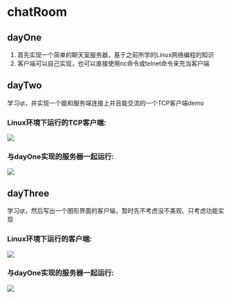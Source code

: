 # chatRoom

## dayOne
1. 首先实现一个简单的聊天室服务器，基于之前所学的Linux网络编程的知识
2. 客户端可以自己实现，也可以直接使用nc命令或telnet命令来充当客户端

## dayTwo
学习qt，并实现一个能和服务端连接上并且能交流的一个TCP客户端demo

### Linux环境下运行的TCP客户端:
![](https://github.com/liu-jianhao/chatRoom/blob/master/dayTwo/communication.png)

### 与dayOne实现的服务器一起运行:
![](https://github.com/liu-jianhao/chatRoom/blob/master/dayTwo/TcpClientV0.01.png)


## dayThree
学习qt，然后写出一个图形界面的客户端，暂时先不考虑没不美观、只考虑功能实现

### Linux环境下运行的客户端:
![](https://github.com/liu-jianhao/chatRoom/blob/master/dayThree/TcpClient.png)

### 与dayOne实现的服务器一起运行:
![](https://github.com/liu-jianhao/chatRoom/blob/master/dayThree/chatRoomV0.1.png)
